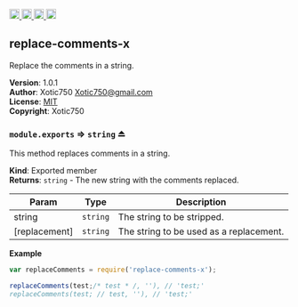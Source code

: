 <a href="https://travis-ci.org/Xotic750/replace-comments-x"
   title="Travis status">
<img
   src="https://travis-ci.org/Xotic750/replace-comments-x.svg?branch=master"
   alt="Travis status" height="18"/>
</a>
<a href="https://david-dm.org/Xotic750/replace-comments-x"
   title="Dependency status">
<img src="https://david-dm.org/Xotic750/replace-comments-x.svg"
   alt="Dependency status" height="18"/>
</a>
<a href="https://david-dm.org/Xotic750/replace-comments-x#info=devDependencies"
   title="devDependency status">
<img src="https://david-dm.org/Xotic750/replace-comments-x/dev-status.svg"
   alt="devDependency status" height="18"/>
</a>
<a href="https://badge.fury.io/js/replace-comments-x" title="npm version">
<img src="https://badge.fury.io/js/replace-comments-x.svg"
   alt="npm version" height="18"/>
</a>
<a name="module_replace-comments-x"></a>

## replace-comments-x
Replace the comments in a string.

**Version**: 1.0.1  
**Author**: Xotic750 <Xotic750@gmail.com>  
**License**: [MIT](&lt;https://opensource.org/licenses/MIT&gt;)  
**Copyright**: Xotic750  
<a name="exp_module_replace-comments-x--module.exports"></a>

### `module.exports` ⇒ <code>string</code> ⏏
This method replaces comments in a string.

**Kind**: Exported member  
**Returns**: <code>string</code> - The new string with the comments replaced.  

| Param | Type | Description |
| --- | --- | --- |
| string | <code>string</code> | The string to be stripped. |
| [replacement] | <code>string</code> | The string to be used as a replacement. |

**Example**  
```js
var replaceComments = require('replace-comments-x');

replaceComments(test;/* test * /, ''), // 'test;'
replaceComments(test; // test, ''), // 'test;'
```
